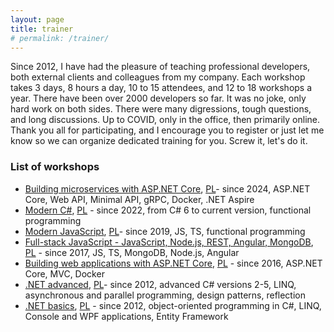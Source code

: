 ```yaml
---
layout: page
title: trainer
# permalink: /trainer/
---
```


Since 2012, I have had the pleasure of teaching professional developers, both external clients and colleagues from my company. Each workshop takes 3 days, 8 hours a day, 10 to 15 attendees, and 12 to 18 workshops a year. There have been over 2000 developers so far. It was no joke, only hard work on both sides. There were many digressions, tough questions, and long discussions. Up to COVID, only in the office, then primarily online. Thank you all for participating, and I encourage you to register or just let me know so we can organize dedicated training for you. Screw it, let's do it.

### List of workshops

- [Building microservices with ASP.NET Core](/workshops/aspnet-core-microservices-apps-en), [PL](/workshops/aspnet-core-microservices-apps-pl)- since 2024, ASP.NET Core, Web API, Minimal API, gRPC, Docker, .NET Aspire
- [Modern C#](/workshops/modern-csharp-en.md), [PL](/workshops/modern-csharp-pl.md) - since 2022, from C# 6 to current version, functional programming
- [Modern JavaScript](/workshops/javascript-modern-en), [PL](/workshops/javascript-modern-pl)- since 2019, JS, TS, functional programming
- [Full-stack JavaScript - JavaScript, Node.js, REST, Angular, MongoDB](/workshops/javascript-architecture-en), [PL](/workshops/javascript-architecture-pl) - since 2017, JS, TS, MongoDB, Node.js, Angular
- [Building web applications with ASP.NET Core](/workshops/aspnet-core-web-apps-en), [PL](/workshops/aspnet-core-web-apps-pl) - since 2016, ASP.NET Core, MVC, Docker
- [.NET advanced](/workshops/dotnet-advanced-en.md), [PL](/workshops/dotnet-advanced-pl)- since 2012, advanced C# versions 2-5, LINQ, asynchronous and parallel programming, design patterns, reflection
- [.NET basics](/workshops/dotnet-basics-en), [PL](/workshops/dotnet-basics-pl) - since 2012, object-oriented programming in C#, LINQ, Console and WPF applications, Entity Framework
